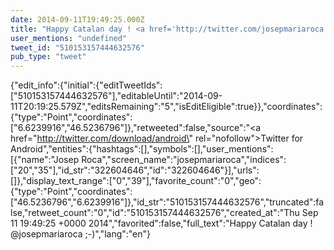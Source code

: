 ```yaml
---
date: 2014-09-11T19:49:25.000Z
title: "Happy Catalan day ! <a href='http://twitter.com/josepmariaroca'>@josepmariaroca</a> ;-)″"
user_mentions: "undefined"
tweet_id: "510153157444632576"
pub_type: "tweet"
---
```

{"edit_info":{"initial":{"editTweetIds":["510153157444632576"],"editableUntil":"2014-09-11T20:19:25.579Z","editsRemaining":"5","isEditEligible":true}},"coordinates":{"type":"Point","coordinates":["6.6239916","46.5236796"]},"retweeted":false,"source":"<a href=\"http://twitter.com/download/android\" rel=\"nofollow\">Twitter for Android</a>","entities":{"hashtags":[],"symbols":[],"user_mentions":[{"name":"Josep Roca","screen_name":"josepmariaroca","indices":["20","35"],"id_str":"322604646","id":"322604646"}],"urls":[]},"display_text_range":["0","39"],"favorite_count":"0","geo":{"type":"Point","coordinates":["46.5236796","6.6239916"]},"id_str":"510153157444632576","truncated":false,"retweet_count":"0","id":"510153157444632576","created_at":"Thu Sep 11 19:49:25 +0000 2014","favorited":false,"full_text":"Happy Catalan day ! @josepmariaroca ;-)","lang":"en"}
